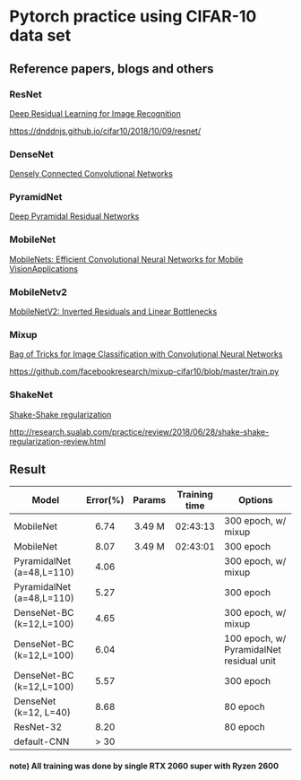 # Pytorch practice using CIFAR-10 data set

## Reference papers, blogs and others

### __ResNet__  
[Deep Residual Learning for Image Recognition](https://arxiv.org/abs/1512.03385)  

https://dnddnjs.github.io/cifar10/2018/10/09/resnet/  

### __DenseNet__  
[Densely Connected Convolutional Networks](https://arxiv.org/abs/1608.06993)

### __PyramidNet__  
[Deep Pyramidal Residual Networks](https://arxiv.org/abs/1610.02915)  

### __MobileNet__
[MobileNets: Efficient Convolutional Neural Networks for Mobile VisionApplications](https://arxiv.org/abs/1704.04861)  

### __MobileNetv2__
[MobileNetV2: Inverted Residuals and Linear Bottlenecks](https://arxiv.org/abs/1801.04381)  

### __Mixup__  
[Bag of Tricks for Image Classification with Convolutional Neural Networks](https://arxiv.org/abs/1812.01187)

https://github.com/facebookresearch/mixup-cifar10/blob/master/train.py  

### __ShakeNet__
[Shake-Shake regularization](https://arxiv.org/pdf/1705.07485.pdf)

http://research.sualab.com/practice/review/2018/06/28/shake-shake-regularization-review.html

## Result

| Model                     | Error(%) | Params | Training time | Options                                  |
|---------------------------|:--------:|:------:|:-------------:|------------------------------------------|
| MobileNet                 |   6.74   | 3.49 M |   02:43:13    | 300 epoch, w/ mixup                      |
| MobileNet                 |   8.07   | 3.49 M |   02:43:01    | 300 epoch                                |
| PyramidalNet (a=48,L=110) |   4.06   |        |               | 300 epoch, w/ mixup                      |
| PyramidalNet (a=48,L=110) |   5.27   |        |               | 300 epoch                                |
| DenseNet-BC (k=12,L=100)  |   4.65   |        |               | 300 epoch, w/ mixup                      |
| DenseNet-BC (k=12,L=100)  |   6.04   |        |               | 100 epoch, w/ PyramidalNet residual unit |
| DenseNet-BC (k=12,L=100)  |   5.57   |        |               | 300 epoch                                |
| DenseNet (k=12, L=40)     |   8.68   |        |               | 80 epoch                                 |
| ResNet-32                 |   8.20   |        |               | 80 epoch                                 |
| default-CNN               |   > 30   |        |               |                                          |

#### note) All training was done by single RTX 2060 super with Ryzen 2600
